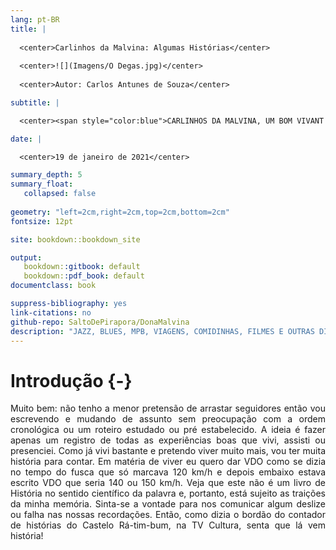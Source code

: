 ```yaml
---
lang: pt-BR
title: |
  
  <center>Carlinhos da Malvina: Algumas Histórias</center> 
  
  <center>![](Imagens/O Degas.jpg)</center>
  
  <center>Autor: Carlos Antunes de Souza</center>

subtitle: |

  <center><span style="color:blue">CARLINHOS DA MALVINA, UM BOM VIVANT NA SUA PRÓPRIA DEFINIÇÃO: VIAGENS, VIDA NOTURNA, PARQUES ...</center>

date: |

  <center>19 de janeiro de 2021</center>

summary_depth: 5
summary_float:
   collapsed: false
   
geometry: "left=2cm,right=2cm,top=2cm,bottom=2cm"
fontsize: 12pt

site: bookdown::bookdown_site

output: 
   bookdown::gitbook: default
   bookdown::pdf_book: default
documentclass: book

suppress-bibliography: yes
link-citations: no
github-repo: SaltoDePirapora/DonaMalvina
description: "JAZZ, BLUES, MPB, VIAGENS, COMIDINHAS, FILMES E OUTRAS DIVAGAÇÕES BY CARLINHOS DA MALVINA, UM BOM VIVANT NA SUA PRÓPRIA DEFINIÇÃO"
---
```


# Introdução {-}
<div style="text-align: justify">
Muito bem: não tenho a menor pretensão de arrastar seguidores então vou escrevendo e mudando de assunto sem preocupação com a ordem cronológica ou um roteiro estudado ou pré estabelecido. A ideia é fazer apenas um registro de todas as experiências boas que vivi, assisti ou presenciei. Como já vivi bastante e pretendo viver muito mais, vou ter muita história para contar. Em matéria de viver eu quero dar VDO como se dizia no tempo do fusca que só marcava 120 km/h e depois embaixo estava escrito VDO que seria 140 ou 150 km/h.      
Veja que este não é um livro de História no sentido científico da palavra e, portanto, está sujeito as traições da minha memória. Sinta-se a vontade para nos comunicar algum deslize ou falha nas nossas recordações.     
Então, como dizia o bordão do contador de histórias do Castelo Rá-tim-bum, na TV Cultura, senta que lá vem história!       
